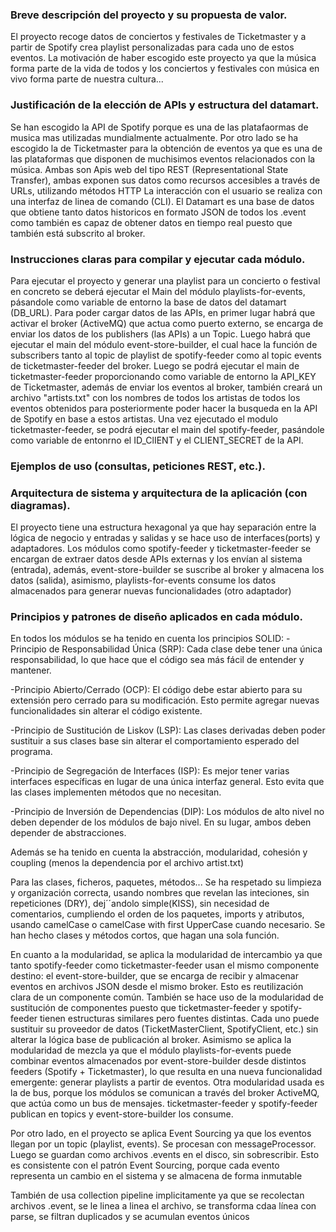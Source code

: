 ### Breve descripción del proyecto y su propuesta de valor.
El proyecto recoge datos de conciertos y festivales de Ticketmaster y a partir de Spotify crea playlist personalizadas 
para cada uno de estos eventos. La motivación de haber escogido este proyecto ya que la música forma parte de la vida de todos y los conciertos y festivales 
con música en vivo forma parte de nuestra cultura...

### Justificación de la elección de APIs y estructura del datamart.
Se han escogido la API de Spotify porque es una de las platafaormas de musica mas utilizadas mundialmente actualmente.
Por otro lado se ha escogido la de Ticketmaster para la obtención de eventos ya que es una de las plataformas
que disponen de muchisimos eventos relacionados con la música.
Ambas son Apis web del tipo REST (Representational State Transfer), ambas exponen sus datos como recursos
accesibles a través de URLs, utilizando métodos HTTP 
La interacción con el usuario se realiza con una interfaz de linea de comando (CLI).
El Datamart es una base de datos que obtiene tanto datos historicos en formato JSON de todos los .event como también es capaz de obtener
datos en tiempo real puesto que también está subscrito al broker.

### Instrucciones claras para compilar y ejecutar cada módulo.
Para ejecutar el proyecto y generar una playlist para un concierto o festival en concreto se deberá ejecutar el Main del módulo playlists-for-events,
pásandole como variable de entorno la base de datos del datamart (DB_URL).
Para poder cargar datos de las APIs, en primer lugar habrá que activar el broker (ActiveMQ) que actua como puerto externo, se encarga de 
enviar los datos de los publishers (las APIs) a un Topic. Luego habrá que ejecutar el main del módulo event-store-builder,
el cual hace la función de subscribers tanto al topic de playlist de spotify-feeder como al topic events de ticketmaster-feeder del broker.
Luego se podrá ejecutar el main de ticketmaster-feeder proporcionando como variable de entorno la API_KEY de Ticketmaster, además de enviar los eventos
al broker, también creará un archivo "artists.txt" con los nombres de todos los artistas de todos los eventos obtenidos para posteriormente poder
hacer la busqueda en la API de Spotify en base a estos artistas. 
Una vez ejecutado el modulo ticketmaster-feeder, se podrá ejecutar el main del spotify-feeder, pasándole como variable de entonrno
el ID_ClIENT y el CLIENT_SECRET de la API.

### Ejemplos de uso (consultas, peticiones REST, etc.).

### Arquitectura de sistema y arquitectura de la aplicación (con diagramas).
El proyecto tiene una estructura hexagonal ya que hay separación entre la lógica de negocio y entradas y salidas y se hace uso de interfaces(ports) y adaptadores.
Los módulos como spotify-feeder y ticketmaster-feeder se encargan de extraer datos desde APIs externas y los envían al sistema (entrada),
además, event-store-builder se suscribe al broker y almacena los datos (salida), asimismo,
playlists-for-events consume los datos almacenados para generar nuevas funcionalidades (otro adaptador)

### Principios y patrones de diseño aplicados en cada módulo. 
En todos los módulos se ha tenido en cuenta los principios SOLID:
-Principio de Responsabilidad Única (SRP): Cada clase debe tener una única responsabilidad, lo que hace que el código sea más fácil de entender y mantener.

-Principio Abierto/Cerrado (OCP): El código debe estar abierto para su extensión pero cerrado para su modificación. Esto permite agregar nuevas funcionalidades sin alterar el código existente.

-Principio de Sustitución de Liskov (LSP): Las clases derivadas deben poder sustituir a sus clases base sin alterar el comportamiento esperado del programa.

-Principio de Segregación de Interfaces (ISP): Es mejor tener varias interfaces específicas en lugar de una única interfaz general. Esto evita que las clases implementen métodos que no necesitan.

-Principio de Inversión de Dependencias (DIP): Los módulos de alto nivel no deben depender de los módulos de bajo nivel. En su lugar, ambos deben depender de abstracciones.

Además se ha tenido en cuenta la abstracción, modularidad, cohesión y coupling (menos la dependencia por el archivo artist.txt)

Para las clases, ficheros, paquetes, métodos... Se ha respetado su limpieza y organización correcta, usando nombres que revelan las inteciones,
sin repeticiones (DRY), dej´´andolo simple(KISS), sin necesidad de comentarios, cumpliendo el orden de los paquetes, imports y atributos, usando camelCase o camelCase with first UpperCase cuando necesario.
Se han hecho clases y métodos cortos, que hagan una sola función.

En cuanto a la modularidad, se aplica la modularidad de intercambio ya que tanto spotify-feeder como ticketmaster-feeder usan el mismo componente destino: el event-store-builder, que se encarga de 
recibir y almacenar eventos en archivos JSON desde el mismo broker. Esto es reutilización clara de un componente común. También se hace uso de la modularidad de sustitución de componentes puesto que
ticketmaster-feeder y spotify-feeder tienen estructuras similares pero fuentes distintas. Cada uno puede sustituir su proveedor de datos (TicketMasterClient, SpotifyClient, etc.) sin alterar la 
lógica base de publicación al broker.
Asimismo se aplica la modularidad de mezcla ya que el módulo playlists-for-events puede combinar eventos almacenados por event-store-builder desde distintos feeders (Spotify + Ticketmaster), 
lo que resulta en una nueva funcionalidad emergente: generar playlists a partir de eventos.
Otra modularidad usada es la de bus, porque los módulos se comunican a través del broker ActiveMQ, que actúa como un bus de mensajes. ticketmaster-feeder y spotify-feeder publican en topics 
y event-store-builder los consume.


Por otro lado, en el proyecto se aplica Event Sourcing ya que los eventos llegan por un topic (playlist, events).
Se procesan con messageProcessor. Luego se guardan como archivos .events en el disco, sin sobrescribir.
Esto es consistente con el patrón Event Sourcing, porque cada evento representa un cambio en el sistema y se almacena de forma inmutable

También de usa collection pipeline implicitamente ya que se recolectan archivos .event, se le linea a linea el archivo, se transforma cdaa línea con parse,
se filtran duplicados y se acumulan eventos únicos
